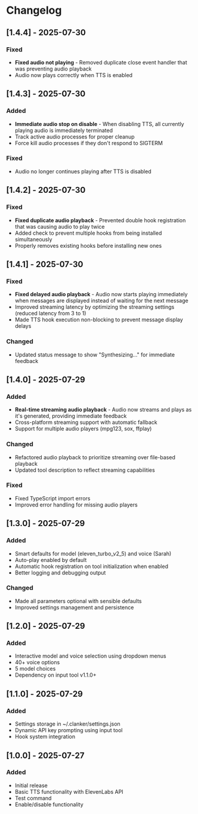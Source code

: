 # Changelog

## [1.4.4] - 2025-07-30

### Fixed
- **Fixed audio not playing** - Removed duplicate close event handler that was preventing audio playback
- Audio now plays correctly when TTS is enabled

## [1.4.3] - 2025-07-30

### Added
- **Immediate audio stop on disable** - When disabling TTS, all currently playing audio is immediately terminated
- Track active audio processes for proper cleanup
- Force kill audio processes if they don't respond to SIGTERM

### Fixed
- Audio no longer continues playing after TTS is disabled

## [1.4.2] - 2025-07-30

### Fixed
- **Fixed duplicate audio playback** - Prevented double hook registration that was causing audio to play twice
- Added check to prevent multiple hooks from being installed simultaneously
- Properly removes existing hooks before installing new ones

## [1.4.1] - 2025-07-30

### Fixed
- **Fixed delayed audio playback** - Audio now starts playing immediately when messages are displayed instead of waiting for the next message
- Improved streaming latency by optimizing the streaming settings (reduced latency from 3 to 1)
- Made TTS hook execution non-blocking to prevent message display delays

### Changed
- Updated status message to show "Synthesizing..." for immediate feedback

## [1.4.0] - 2025-07-29

### Added
- **Real-time streaming audio playback** - Audio now streams and plays as it's generated, providing immediate feedback
- Cross-platform streaming support with automatic fallback
- Support for multiple audio players (mpg123, sox, ffplay)

### Changed
- Refactored audio playback to prioritize streaming over file-based playback
- Updated tool description to reflect streaming capabilities

### Fixed
- Fixed TypeScript import errors
- Improved error handling for missing audio players

## [1.3.0] - 2025-07-29

### Added
- Smart defaults for model (eleven_turbo_v2_5) and voice (Sarah)
- Auto-play enabled by default
- Automatic hook registration on tool initialization when enabled
- Better logging and debugging output

### Changed
- Made all parameters optional with sensible defaults
- Improved settings management and persistence

## [1.2.0] - 2025-07-29

### Added
- Interactive model and voice selection using dropdown menus
- 40+ voice options
- 5 model choices
- Dependency on input tool v1.1.0+

## [1.1.0] - 2025-07-29

### Added
- Settings storage in ~/.clanker/settings.json
- Dynamic API key prompting using input tool
- Hook system integration

## [1.0.0] - 2025-07-27

### Added
- Initial release
- Basic TTS functionality with ElevenLabs API
- Test command
- Enable/disable functionality